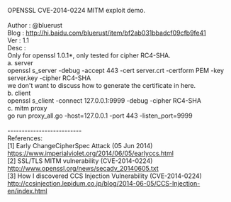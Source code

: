OPENSSL CVE-2014-0224 MITM exploit demo.<br>
<br>
Author : @bluerust<br>
Blog   : http://hi.baidu.com/bluerust/item/bf2ab031bbadcf09cfb9fe41<br>
Ver    : 1.1<br>
Desc   :<br>
Only for openssl 1.0.1*, only tested for cipher RC4-SHA.<br>
 a. server<br>
  openssl s_server -debug -accept 443 -cert server.crt -certform PEM -key server.key -cipher RC4-SHA<br>
  we don't want to discuss how to generate the certificate in here.<br>
 b. client<br>
  openssl s_client -connect 127.0.0.1:9999 -debug -cipher RC4-SHA<br>
 c. mitm proxy<br>
  go run proxy_all.go -host=127.0.0.1 -port 443 -listen_port=9999<br>
<br>
--------------------------<br>
 References:<br>
 [1] Early ChangeCipherSpec Attack (05 Jun 2014)<br>
 https://www.imperialviolet.org/2014/06/05/earlyccs.html <br>
 [2] SSL/TLS MITM vulnerability (CVE-2014-0224)<br>
 http://www.openssl.org/news/secadv_20140605.txt<br>
 [3] How I discovered CCS Injection Vulnerability (CVE-2014-0224)<br>
 http://ccsinjection.lepidum.co.jp/blog/2014-06-05/CCS-Injection-en/index.html<br>

